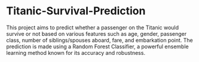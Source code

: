 # Titanic-Survival-Prediction
This project aims to predict whether a passenger on the Titanic would survive or not based on various features such as age, gender, passenger class, number of siblings/spouses aboard, fare, and embarkation point. The prediction is made using a Random Forest Classifier, a powerful ensemble learning method known for its accuracy and robustness.
